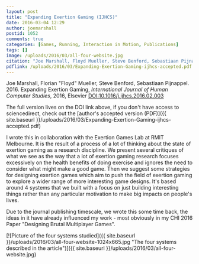 ```yaml
---
layout: post
title: "Expanding Exertion Gaming (IJHCS)"
date: 2016-03-04 12:29
author: joemarshall
postid: 1052
comments: true
categories: [Games, Running, Interaction in Motion, Publications]
tags: []
image: /uploads/2016/03/all-four-website.jpg
citation: "Joe Marshall, Floyd Mueller, Steve Benford, Sebastiaan Pijnappel, 2016. **Expanding exertion gaming.** *Int. Jnl. Human-Computer Studies* 90,1-13"
pdflink: /uploads/2016/03/Expanding-Exertion-Gaming-ijhcs-accepted.pdf
---
```

Joe Marshall, Florian "Floyd" Mueller, Steve Benford,  Sebastiaan Pijnappel. 2016. Expanding Exertion Gaming, *International Journal of Human Computer Studies*, 2016, Elsevier
[DOI:10.1016/j.ijhcs.2016.02.003](http://dx.doi.org/10.1016/j.ijhcs.2016.02.003)

The full version lives on the DOI link above, if you don't have access to sciencedirect, check out the [author's accepted version (PDF)]({{ site.baseurl }}/uploads/2016/03/Expanding-Exertion-Gaming-ijhcs-accepted.pdf)

I wrote this in collaboration with the Exertion Games Lab at RMIT Melbourne. It is the result of a process of a lot of thinking about the state of exertion gaming as a research discipline. We present several critiques of what we see as the way that a lot of exertion gaming research focuses excessively on the health benefits of doing exercise and ignores the need to consider what might make a good game. Then we suggest some strategies for designing exertion games which aim to push the field of exertion gaming to explore a wider range of more interesting game designs. It's based around 4 systems that we built with a focus on just building interesting things rather than any particular motivation to make big impacts on people's lives.

Due to the journal publishing timescale, we wrote this some time back, the ideas in it have already influenced my work - most obviously in my CHI 2016 Paper "Designing Brutal Multiplayer Games".

[![Picture of the four systems studied]({{ site.baseurl }}/uploads/2016/03/all-four-website-1024x665.jpg "The four systems described in the article")]({{ site.baseurl }}/uploads/2016/03/all-four-website.jpg) 

